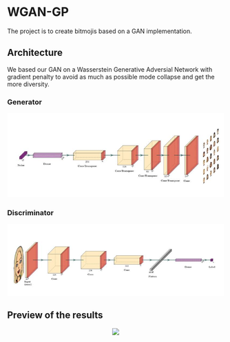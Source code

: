 WGAN-GP
===

The project is to create bitmojis based on a GAN implementation.

Architecture
---

We based our GAN on a Wasserstein Generative Adversial Network with gradient penalty to avoid as much as possible mode collapse and get the more diversity.

### Generator

<p align="center">
  <img src=./ressources/imgs/generator.jpg />
</p>

### Discriminator


<p align="center">
  <img src=./ressources/imgs/discriminator.jpg />
</p>

Preview of the results
---


<p align="center">
  <img src=./ressources/gif/0-669.gif />
</p>

